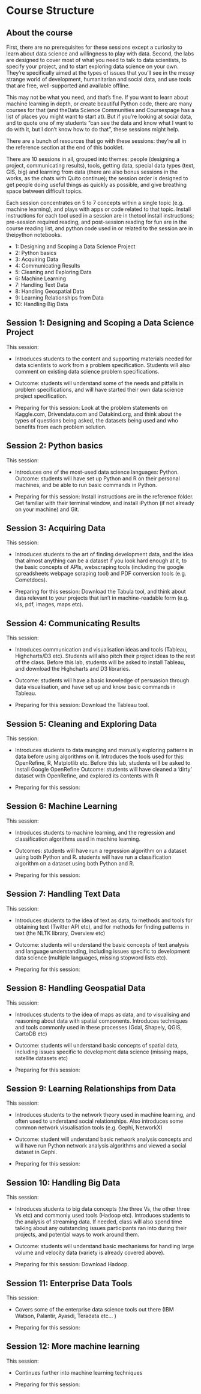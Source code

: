 # Course Structure

## About the course

First, there are no prerequisites for these sessions except a curiosity to learn about data science and willingness to play with data. Second, the labs are designed to cover most of what you need to talk to data scientists, to specify your project, and to start exploring data science on your own. They’re specifically aimed at the types of issues that you’ll see in the messy strange world of development, humanitarian and social data, and use tools that are free, well-supported and available offline.

This may not be what you need, and that’s fine. If you want to learn about machine learning in depth, or create beautiful Python code, there are many courses for that \(and theData Science Communities and Coursespage has a list of places you might want to start at\). But if you’re looking at social data, and to quote one of my students “can see the data and know what I want to do with it, but I don’t know how to do that”, these sessions might help.

There are a bunch of resources that go with these sessions: they’re all in the reference section at the end of this booklet.

There are 10 sessions in all, grouped into themes: people \(designing a project, communicating results\), tools, getting data, special data types \(text, GIS, big\) and learning from data \(there are also bonus sessions in the works, as the chats with Quito continue\); the session order is designed to get people doing useful things as quickly as possible, and give breathing space between difficult topics.

Each session concentrates on 5 to 7 concepts within a single topic \(e.g. machine learning\), and plays with apps or code related to that topic. Install instructions for each tool used in a session are in thetool install instructions; pre-session required reading, and post-session reading for fun are in the course reading list, and python code used in or related to the session are in theipython notebooks.

* 1: Designing and Scoping a Data Science Project
* 2: Python basics
* 3: Acquiring Data
* 4: Communicating Results
* 5: Cleaning and Exploring Data
* 6: Machine Learning
* 7: Handling Text Data
* 8: Handling Geospatial Data
* 9: Learning Relationships from Data
* 10: Handling Big Data

## Session 1: Designing and Scoping a Data Science Project

This session:

* Introduces students to the content and supporting materials needed for data scientists to work from a problem specification. Students will also comment on existing data science problem specifications.
* Outcome: students will understand some of the needs and pitfalls in problem specifications, and will have started their own data science project specification.

* Preparing for this session: Look at the problem statements on Kaggle.com, Drivendata.com and Datakind.org, and think about the types of questions being asked, the datasets being used and who benefits from each problem solution.

## Session 2: Python basics

This session:

* Introduces one of the most-used data science languages: Python. Outcome: students will have set up Python and R on their personal machines, and be able to run basic commands in Python.

* Preparing for this session: Install instructions are in the reference folder. Get familiar with their terminal window, and install iPython \(if not already on your machine\) and Git.

## Session 3: Acquiring Data

This session:

* Introduces students to the art of finding development data, and the idea that almost anything can be a dataset if you look hard enough at it, to the basic concepts of APIs, webscraping tools \(including the google spreadsheets webpage scraping tool\) and PDF conversion tools \(e.g. Cometdocs\).

* Preparing for this session: Download the Tabula tool, and think about data relevant to your projects that isn’t in machine-readable form \(e.g. xls, pdf, images, maps etc\).

## Session 4: Communicating Results

This session:

* Introduces communication and visualisation ideas and tools \(Tableau, Highcharts/D3 etc\). Students will also pitch their project ideas to the rest of the class. Before this lab, students will be asked to install Tableau, and download the Highcharts and D3 libraries.
* Outcome: students will have a basic knowledge of persuasion through data visualisation, and have set up and know basic commands in Tableau.

* Preparing for this session: Download the Tableau tool.

## Session 5: Cleaning and Exploring Data

This session:

* Introduces students to data munging and manually exploring patterns in data before using algorithms on it. Introduces the tools used for this: OpenRefine, R, Matplotlib etc. Before this lab, students will be asked to install Google OpenRefine Outcome: students will have cleaned a ‘dirty’ dataset with OpenRefine, and explored its contents with R

* Preparing for this session:

## Session 6: Machine Learning

This session:

* Introduces students to machine learning, and the regression and classification algorithms used in machine learning.
* Outcomes: students will have run a regression algorithm on a dataset using both Python and R. students will have run a classification algorithm on a dataset using both Python and R.

* Preparing for this session:

## Session 7: Handling Text Data

This session:

* Introduces students to the idea of text as data, to methods and tools for obtaining text \(Twitter API etc\), and for methods for finding patterns in text \(the NLTK library, Overview etc\)
* Outcome: students will understand the basic concepts of text analysis and language understanding, including issues specific to development data science \(multiple languages, missing stopword lists etc\).

* Preparing for this session:

## Session 8: Handling Geospatial Data

This session:

* Introduces students to the idea of maps as data, and to visualising and reasoning about data with spatial components. Introduces techniques and tools commonly used in these processes \(Gdal, Shapely, QGIS, CartoDB etc\)
* Outcome: students will understand basic concepts of spatial data, including issues specific to development data science \(missing maps, satellite datasets etc\)

* Preparing for this session:

## Session 9: Learning Relationships from Data

This session:

* Introduces students to the network theory used in machine learning, and often used to understand social relationships. Also introduces some common network visualisation tools \(e.g. Gephi, NetworkX\)
* Outcome: student will understand basic network analysis concepts and will have run Python network analysis algorithms and viewed a social dataset in Gephi.

* Preparing for this session:

## Session 10: Handling Big Data

This session:

* Introduces students to big data concepts \(the three Vs, the other three Vs etc\) and commonly used tools \(Hadoop etc\). Introduces students to the analysis of streaming data. If needed, class will also spend time talking about any outstanding issues participants ran into during their projects, and potential ways to work around them.
* Outcome: students will understand basic mechanisms for handling large volume and velocity data \(variety is already covered above\).

* Preparing for this session: Download Hadoop.

## Session 11: Enterprise Data Tools

This session:

* Covers some of the enterprise data science tools out there \(IBM Watson, Palantir, Ayasdi, Teradata etc… \)

* Preparing for this session:

## Session 12: More machine learning

This session:

* Continues further into machine learning techniques

* Preparing for this session:



